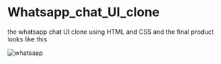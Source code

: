 # Whatsapp_chat_UI_clone

the whatsapp chat UI clone using HTML and CSS 
and the final product looks like this 

![whatsaap](https://user-images.githubusercontent.com/100835323/161372956-2de60603-6377-444e-8d50-0e285b16bbfd.png)
